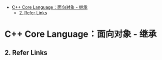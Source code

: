 - [C++ Core Language：面向对象 - 继承](#c-core-language面向对象---继承)
  - [2. Refer Links](#2-refer-links)

# C++ Core Language：面向对象 - 继承

## 2. Refer Links